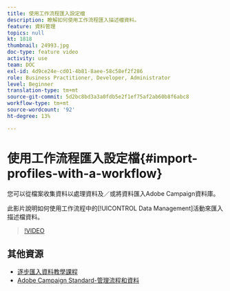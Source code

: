 ```yaml
---
title: 使用工作流程匯入設定檔
description: 瞭解如何使用工作流程匯入描述檔資料。
feature: 資料管理
topics: null
kt: 1818
thumbnail: 24993.jpg
doc-type: feature video
activity: use
team: DOC
exl-id: 4d9ce24e-cd01-4b81-8aee-58c58ef2f286
role: Business Practitioner, Developer, Administrator
level: Beginner
translation-type: tm+mt
source-git-commit: 5d2bc8bd3a3a0fdb5e2f1ef75af2ab60b8f6abc8
workflow-type: tm+mt
source-wordcount: '92'
ht-degree: 13%

---
```


# 使用工作流程匯入設定檔{#import-profiles-with-a-workflow}

您可以從檔案收集資料以處理資料及／或將資料匯入Adobe Campaign資料庫。

此影片說明如何使用工作流程中的[!UICONTROL Data Management]活動來匯入描述檔資料。

>[!VIDEO](https://video.tv.adobe.com/v/24993?quality=12)

## 其他資源

* [逐步匯入資料教學課程](https://docs.adobe.com/content/help/en/campaign-standard/using/managing-processes-and-data/workflow-general-operation/importing-data.html#example--import-workflow-template)
* [Adobe Campaign Standard-管理流程和資料](https://docs.adobe.com/content/help/en/campaign-standard/using/managing-processes-and-data/about-workflows-and-data-management/discovering-workflows.html)
